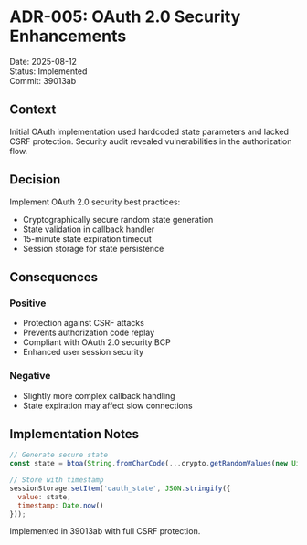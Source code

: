 # ADR-005: OAuth 2.0 Security Enhancements

Date: 2025-08-12  
Status: Implemented  
Commit: 39013ab

## Context

Initial OAuth implementation used hardcoded state parameters and lacked CSRF protection. Security audit revealed vulnerabilities in the authorization flow.

## Decision

Implement OAuth 2.0 security best practices:
- Cryptographically secure random state generation
- State validation in callback handler
- 15-minute state expiration timeout
- Session storage for state persistence

## Consequences

### Positive
- Protection against CSRF attacks
- Prevents authorization code replay
- Compliant with OAuth 2.0 security BCP
- Enhanced user session security

### Negative
- Slightly more complex callback handling
- State expiration may affect slow connections

## Implementation Notes

```javascript
// Generate secure state
const state = btoa(String.fromCharCode(...crypto.getRandomValues(new Uint8Array(32))));

// Store with timestamp
sessionStorage.setItem('oauth_state', JSON.stringify({
  value: state,
  timestamp: Date.now()
}));
```

Implemented in 39013ab with full CSRF protection.